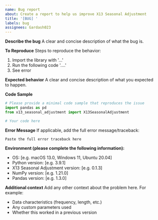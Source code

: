 ```yaml
---
name: Bug report
about: Create a report to help us improve X13 Seasonal Adjustment
title: '[BUG] '
labels: bug
assignees: Gardash023
---
```


**Describe the bug**
A clear and concise description of what the bug is.

**To Reproduce**
Steps to reproduce the behavior:
1. Import the library with '...'
2. Run the following code '....'
3. See error

**Expected behavior**
A clear and concise description of what you expected to happen.

**Code Sample**
```python
# Please provide a minimal code sample that reproduces the issue
import pandas as pd
from x13_seasonal_adjustment import X13SeasonalAdjustment

# Your code here
```

**Error Message**
If applicable, add the full error message/traceback:
```
Paste the full error traceback here
```

**Environment (please complete the following information):**
- OS: [e.g. macOS 13.0, Windows 11, Ubuntu 20.04]
- Python version: [e.g. 3.9.1]
- X13 Seasonal Adjustment version: [e.g. 0.1.3]
- NumPy version: [e.g. 1.21.0]
- Pandas version: [e.g. 1.3.0]

**Additional context**
Add any other context about the problem here. For example:
- Data characteristics (frequency, length, etc.)
- Any custom parameters used
- Whether this worked in a previous version
